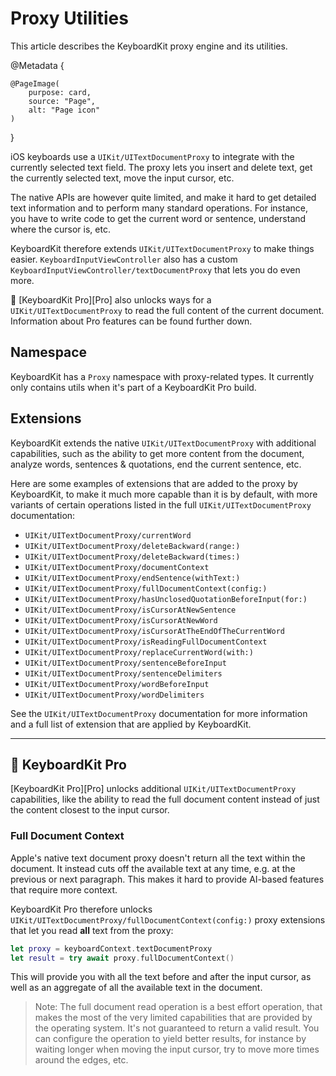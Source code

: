 # Proxy Utilities

This article describes the KeyboardKit proxy engine and its utilities.

@Metadata {

    @PageImage(
        purpose: card,
        source: "Page",
        alt: "Page icon"
    )
}

iOS keyboards use a ``UIKit/UITextDocumentProxy`` to integrate with the currently selected text field. The proxy lets you insert and delete text, get the currently selected text, move the input cursor, etc.

The native APIs are however quite limited, and make it hard to get detailed text information and to perform many standard operations. For instance, you have to write code to get the current word or sentence, understand where the cursor is, etc.

KeyboardKit therefore extends ``UIKit/UITextDocumentProxy`` to make things easier. ``KeyboardInputViewController`` also has a custom ``KeyboardInputViewController/textDocumentProxy`` that lets you do even more. 

👑 [KeyboardKit Pro][Pro] also unlocks ways for a ``UIKit/UITextDocumentProxy`` to read the full content of the current document. Information about Pro features can be found further down.



## Namespace

KeyboardKit has a ``Proxy`` namespace with proxy-related types. It currently only contains utils when it's part of a KeyboardKit Pro build.



## Extensions

KeyboardKit extends the native ``UIKit/UITextDocumentProxy`` with additional capabilities, such as the ability to get more content from the document, analyze words, sentences & quotations, end the current sentence, etc.

Here are some examples of extensions that are added to the proxy by KeyboardKit, to make it much more capable than it is by default, with more variants of certain operations listed in the full ``UIKit/UITextDocumentProxy`` documentation:

* ``UIKit/UITextDocumentProxy/currentWord``
* ``UIKit/UITextDocumentProxy/deleteBackward(range:)``
* ``UIKit/UITextDocumentProxy/deleteBackward(times:)``
* ``UIKit/UITextDocumentProxy/documentContext``
* ``UIKit/UITextDocumentProxy/endSentence(withText:)``
* ``UIKit/UITextDocumentProxy/fullDocumentContext(config:)``
* ``UIKit/UITextDocumentProxy/hasUnclosedQuotationBeforeInput(for:)``
* ``UIKit/UITextDocumentProxy/isCursorAtNewSentence``
* ``UIKit/UITextDocumentProxy/isCursorAtNewWord``
* ``UIKit/UITextDocumentProxy/isCursorAtTheEndOfTheCurrentWord``
* ``UIKit/UITextDocumentProxy/isReadingFullDocumentContext``
* ``UIKit/UITextDocumentProxy/replaceCurrentWord(with:)``
* ``UIKit/UITextDocumentProxy/sentenceBeforeInput``
* ``UIKit/UITextDocumentProxy/sentenceDelimiters``
* ``UIKit/UITextDocumentProxy/wordBeforeInput``
* ``UIKit/UITextDocumentProxy/wordDelimiters``

See the ``UIKit/UITextDocumentProxy`` documentation for more information and a full list of extension that are applied by KeyboardKit.



---


## 👑 KeyboardKit Pro

[KeyboardKit Pro][Pro] unlocks additional ``UIKit/UITextDocumentProxy`` capabilities, like the ability to read the full document content instead of just the content closest to the input cursor.


### Full Document Context

Apple's native text document proxy doesn't return all the text within the document. It instead cuts off the available text at any time, e.g. at the previous or next paragraph. This makes it hard to provide AI-based features that require more context.

KeyboardKit Pro therefore unlocks ``UIKit/UITextDocumentProxy/fullDocumentContext(config:)`` proxy extensions that let you read **all** text from the proxy:

```swift
let proxy = keyboardContext.textDocumentProxy
let result = try await proxy.fullDocumentContext()
```

This will provide you with all the text before and after the input cursor, as well as an aggregate of all the available text in the document. 

> Note: The full document read operation is a best effort operation, that makes the most of the very limited capabilities that are provided by the operating system. It's not guaranteed to return a valid result. You can configure the operation to yield better results, for instance by waiting longer when moving the input cursor, try to move more times around the edges, etc.
